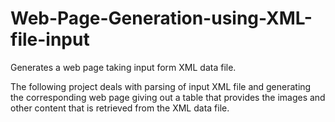 # Web-Page-Generation-using-XML-file-input
Generates a web page taking input form XML data file.

The following project deals with parsing of input XML file and generating the corresponding web page giving out a table that
provides the images and other content that is retrieved from the XML data file.